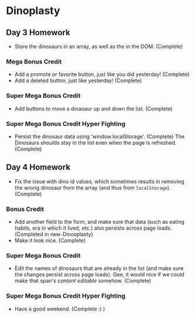 # Dinoplasty

## Day 3 Homework

* Store the dinosaurs in an array, as well as the in the DOM. (Complete)

### Mega Bonus Credit

* Add a promote or favorite button, just like you did yesterday! (Complete)
* Add a deleted button, just like yesterday! (Complete)

### Super Mega Bonus Credit 

* Add buttons to move a dinaoaur up and down the list. (Complete)

### Super Mega Bonus Credit Hyper Fighting 

* Persist the dinosaur data using 'window.localStorage'. (Complete)
The Dinosaurs shoulds stay in the list even when the page is refreshed. (Complete)

## Day 4 Homework

* Fix the issue with dino id values, which sometimes results in removing the wrong dinosaur from the array (and thus from `localStorage`). (Complete)

### Bonus Credit

* Add another field to the form, and make sure that data (such as eating habits, era in which it lived, etc.) also persists across page loads. (Completed in new-Dinosplasty)
* Make it look nice. (Complete)

### Super Mega Bonus Credit

* Edit the names of dinosaurs that are already in the list (and make sure the changes persist across page loads). Gee, it would nice if we could make that span's _content editable_ somehow. (Complete)

### Super Mega Bonus Credit Hyper Fighting

* Have a good weekend. (Complete :) )
